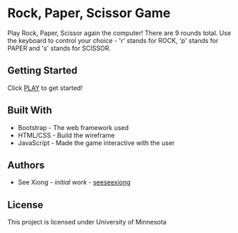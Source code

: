 # Rock, Paper, Scissor Game
Play Rock, Paper, Scissor again the computer!  There are 9 rounds total.  Use the keyboard to control your choice - 'r' stands for ROCK, 'p' stands for PAPER and 's' stands for SCISSOR.

## Getting Started
Click [PLAY](https://seeseexiong.github.io/rpsGame) to get started!

## Built With
* Bootstrap - The web framework used
* HTML/CSS - Build the wireframe
* JavaScript - Made the game interactive with the user

## Authors
* See Xiong - _initial work_ - [seeseexiong]( https://github.com/seeseexiong)

## License
This project is licensed under University of Minnesota
